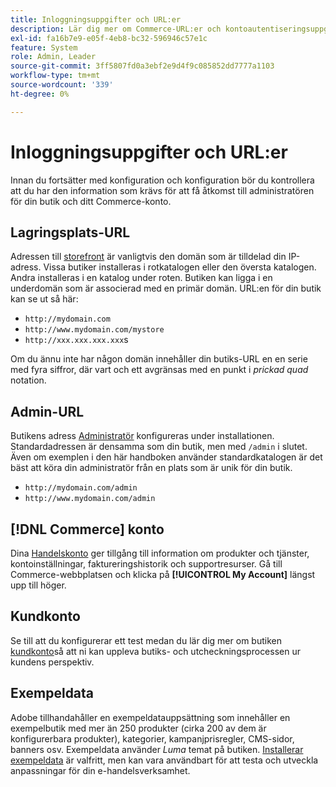 ```yaml
---
title: Inloggningsuppgifter och URL:er
description: Lär dig mer om Commerce-URL:er och kontoautentiseringsuppgifter som används för att få åtkomst till din administratör och till din butik.
exl-id: fa16b7e9-e05f-4eb8-bc32-596946c57e1c
feature: System
role: Admin, Leader
source-git-commit: 3ff5807fd0a3ebf2e9d4f9c085852dd7777a1103
workflow-type: tm+mt
source-wordcount: '339'
ht-degree: 0%

---
```


# Inloggningsuppgifter och URL:er

Innan du fortsätter med konfiguration och konfiguration bör du kontrollera att du har den information som krävs för att få åtkomst till administratören för din butik och ditt Commerce-konto.

## Lagringsplats-URL

Adressen till [storefront](storefront.md) är vanligtvis den domän som är tilldelad din IP-adress. Vissa butiker installeras i rotkatalogen eller den översta katalogen. Andra installeras i en katalog under roten. Butiken kan ligga i en underdomän som är associerad med en primär domän. URL:en för din butik kan se ut så här:

- `http://mydomain.com`
- `http://www.mydomain.com/mystore`
- `http://xxx.xxx.xxx.xxx`s

Om du ännu inte har någon domän innehåller din butiks-URL en en serie med fyra siffror, där vart och ett avgränsas med en punkt i _prickad quad_ notation.

## Admin-URL

Butikens adress [Administratör](admin.md) konfigureras under installationen. Standardadressen är densamma som din butik, men med `/admin` i slutet. Även om exemplen i den här handboken använder standardkatalogen är det bäst att köra din administratör från en plats som är unik för din butik.

- `http://mydomain.com/admin`
- `http://www.mydomain.com/admin`

## [!DNL Commerce] konto

Dina [Handelskonto](commerce-account-create.md) ger tillgång till information om produkter och tjänster, kontoinställningar, faktureringshistorik och supportresurser. Gå till Commerce-webbplatsen och klicka på **[!UICONTROL My Account]** längst upp till höger.

## Kundkonto

Se till att du konfigurerar ett test medan du lär dig mer om butiken [kundkonto](../customers/account-dashboard.md)så att ni kan uppleva butiks- och utcheckningsprocessen ur kundens perspektiv.

## Exempeldata

Adobe tillhandahåller en exempeldatauppsättning som innehåller en exempelbutik med mer än 250 produkter (cirka 200 av dem är konfigurerbara produkter), kategorier, kampanjprisregler, CMS-sidor, banners osv. Exempeldata använder _Luma_ temat på butiken. [Installerar exempeldata](https://experienceleague.adobe.com/docs/commerce-operations/installation-guide/next-steps/sample-data/overview.html) är valfritt, men kan vara användbart för att testa och utveckla anpassningar för din e-handelsverksamhet.
